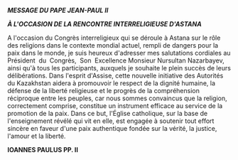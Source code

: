 ***MESSAGE DU PAPE JEAN-PAUL II***

***À L'OCCASION DE LA RENCONTRE INTERRELIGIEUSE D'ASTANA***

A l'occasion du Congrès interreligieux qui se déroule à Astana sur le rôle des religions dans le contexte mondial actuel, rempli de dangers pour la paix dans le monde, je suis heureux d'adresser mes salutations cordiales au Président  du  Congrès,  Son  Excellence Monsieur Nursultan Nazarbayev, ainsi qu'à tous les participants, auxquels je souhaite le plein succès de leurs délibérations. Dans l'esprit d'Assise, cette nouvelle initiative des Autorités du Kazakhstan aidera à promouvoir le respect de la dignité humaine, la défense de la liberté religieuse et le progrès de la compréhension réciproque entre les peuples, car nous sommes convaincus que la religion, correctement comprise, constitue un instrument efficace au service de la promotion de la paix. Dans ce but, l'Église catholique, sur la base de l'enseignement révélé qui vit en elle, est engagée à soutenir tout effort sincère en faveur d'une paix authentique fondée sur la vérité, la justice, l'amour et la liberté.

**IOANNES PAULUS PP. II**